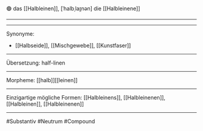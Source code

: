 🟢 das [[Halbleinen]], [ˈhalbˌlaɪ̯nən]
die [[Halbleinene]]

---


---
Synonyme:
- [[Halbseide]], [[Mischgewebe]], [[Kunstfaser]]

---
Übersetzung: half-linen

---
Morpheme:
[[halb]][[leinen]]

---
Einzigartige mögliche Formen: [[Halbleinens]], [[Halbleinenen]], [[Halbleinen]], [[Halbleinenen]]

---
#Substantiv #Neutrum #Compound